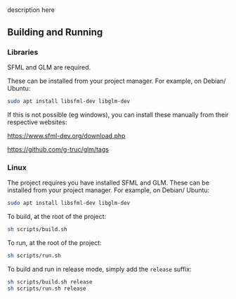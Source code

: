 # <PNAME>

description here

## Building and Running

### Libraries

SFML and GLM are required.

These can be installed from your project manager. For example, on Debian/ Ubuntu:

```sh
sudo apt install libsfml-dev libglm-dev
```

If this is not possible (eg windows), you can install these manually from their respective websites:

https://www.sfml-dev.org/download.php

https://github.com/g-truc/glm/tags

### Linux


The project requires you have installed SFML and GLM. These can be installed from your project manager. For example, on Debian/ Ubuntu:

```sh
sudo apt install libsfml-dev libglm-dev
```

To build, at the root of the project:

```sh
sh scripts/build.sh
```

To run, at the root of the project:

```sh
sh scripts/run.sh
```

To build and run in release mode, simply add the `release` suffix:

```sh
sh scripts/build.sh release
sh scripts/run.sh release
```
